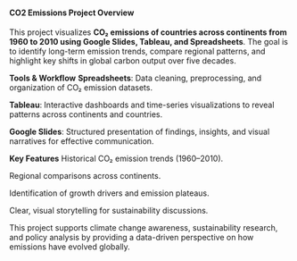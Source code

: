 <h4>CO2 Emissions Project Overview</h4>

This project visualizes **CO₂ emissions of countries across continents from 1960 to 2010 using Google Slides, Tableau, and Spreadsheets**. The goal is to identify long-term emission trends, compare regional patterns, and highlight key shifts in global carbon output over five decades.

**Tools & Workflow**
**Spreadsheets**: Data cleaning, preprocessing, and organization of CO₂ emission datasets.

**Tableau**: Interactive dashboards and time-series visualizations to reveal patterns across continents and countries.

**Google Slides**: Structured presentation of findings, insights, and visual narratives for effective communication.

**Key Features**
Historical CO₂ emission trends (1960–2010).

Regional comparisons across continents.

Identification of growth drivers and emission plateaus.

Clear, visual storytelling for sustainability discussions.

This project supports climate change awareness, sustainability research, and policy analysis by providing a data-driven perspective on how emissions have evolved globally.
